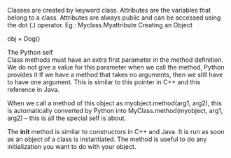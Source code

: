 
Classes are created by keyword class.
Attributes are the variables that belong to a class.
Attributes are always public and can be accessed using the dot (.) operator. Eg.: Myclass.Myattribute
Creating an Object
  
  obj = Dog()

The Python self  
  Class methods must have an extra first parameter in the method definition. We do not give a value for this parameter when we call the method, Python provides it
  If we have a method that takes no arguments, then we still have to have one argument.
  This is similar to this pointer in C++ and this reference in Java.

  When we call a method of this object as myobject.method(arg1, arg2), this is automatically converted by Python into MyClass.method(myobject, arg1, arg2) – this is all the special self is about.

The __init__ method is similar to constructors in C++ and Java. It is run as soon as an object of a class is instantiated. The method is useful to do any initialization you want to do with your object.

